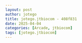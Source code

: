 ```yaml
---
layout: post
author: jotego
title: jotego.jtbiocom - 408f831
date: 2025-04-04
categories: [Arcade, jtbiocom]
tags: [jotego.jtbiocom]
---
```


